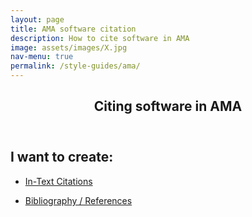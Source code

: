 ```yaml
---
layout: page
title: AMA software citation
description: How to cite software in AMA
image: assets/images/X.jpg
nav-menu: true
permalink: /style-guides/ama/
---
```

<!-- Main -->
<div id="main" class="alt">

<!-- One -->
<section id="one">
	<div class="inner">
		<header class="major">
			<h1>Citing software in AMA</h1>
		</header>

<!-- Content -->
<h2 id="content">I want to create:</h2>
<div class="row">
	<div class="6u 12u$(small)">
		<ul class="actions">
			<li><a href="https://cfa-library.github.io/citing-software/style-guides/ama/intext" class="button big">In-Text Citations</a></li>
		</ul>
	</div>
	<div class="6u$ 12u$(small)">
		<ul class="actions">
			<li><a href="https://cfa-library.github.io/citing-software/style-guides/ama/bibliography" class="button big">Bibliography / References</a></li>
		</ul>
	</div>

</div>

</div>
